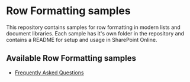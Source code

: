 # Row Formatting samples

This repository contains samples for row formatting in modern lists and document libraries. Each sample has it's own folder in the repository and contains a README for setup and usage in SharePoint Online.

## Available Row Formatting samples

- [Frequently Asked Questions](FAQLink)



[FAQLink]: https://github.com/Portiva-O365/row-formatting/tree/master/FAQ